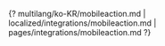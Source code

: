 {? multilang/ko-KR/mobileaction.md | localized/integrations/mobileaction.md | pages/integrations/mobileaction.md ?}
